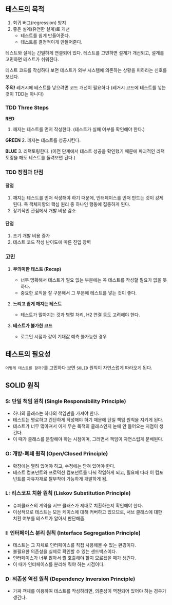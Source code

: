 ## 테스트의 목적

1. 회귀 버그(regression) 방지
2. 좋은 설계(유연한 설계)로 개선
    - 테스트를 쉽게 만들어준다.
    - 테스트를 결정적이게 만들어준다.

테스트와 설계는 긴밀하게 연결되어 있다. 테스트를 고민하면 설계가 개선되고, 설계를 고민하면 테스트가 쉬워진다.

테스트 코드를 작성하다 보면 테스트가 외부 시스템에 의존하는 상황을 피하라는 신호를 보낸다.

**주의!** 레거시에 테스트를 넣으려면 코드 개선이 필요하다 (레거시 코드에 테스트를 넣는 것이 TDD는 아니다)

### TDD Three Steps

**RED**
1. 깨지는 테스트를 먼저 작성한다. (테스트가 실패 여부를 확인해야 한다.)

**GREEN**
2. 깨지는 테스트를 성공시킨다.

**BLUE**
3. 리팩토링한다. (이전 단계에서 테스트 성공을 확인했기 때문에 파괴적인 리팩토링을 해도 테스트를 돌려보면 된다.)

### TDD 장점과 단점

#### 장점

1. 깨지는 테스트를 먼저 작성해야 하기 때문에, 인터페이스를 먼저 만드는 것이 강제된다. 즉 객체지향의 핵심 원리 중 하나인 행동에 집중하게 된다.
2. 장기적인 관점에서 개발 비용 감소

#### 단점

1. 초기 개발 비용 증가
2. 테스트 코드 작성 난이도에 따른 진입 장벽

### 고민

1. **무의미한 테스트 (Recap)**
    - 너무 명확해서 테스트가 필요 없는 부분에는 꼭 테스트를 작성할 필요가 없을 듯 하다.
    - 중요한 로직을 잘 구분해서 그 부분에 테스트를 넣는 것이 좋다.

2. **느리고 쉽게 깨지는 테스트**
    - 테스트가 많아지는 것과 병렬 처리, H2 연결 등도 고려해야 한다.

3. **테스트가 불가한 코드**
    - 로그인 시점과 같이 기대값 예측 불가능한 경우

## 테스트의 필요성

`어떻게 테스트를 할까?`를 고민하다 보면 `SOLID` 원칙이 자연스럽게 따라오게 된다.

## SOLID 원칙

### S: 단일 책임 원칙 (Single Responsibility Principle)

- 하나의 클래스는 하나의 책임만을 가져야 한다.
- 테스트는 명료하고 간단하게 작성해야 하기 때문에 단일 책임 원칙을 지키게 된다.
- 테스트가 너무 많아져서 이게 무슨 목적의 클래스인지 눈에 안 들어오는 지점이 생긴다.
- 이 때가 클래스를 분할해야 하는 시점이며, 그러면서 책임이 자연스럽게 분배된다.

### O: 개방-폐쇄 원칙 (Open/Closed Principle)

- 확장에는 열려 있어야 하고, 수정에는 닫혀 있어야 한다.
- 테스트 컴포넌트와 프로덕션 컴포넌트를 나눠 작업하게 되고, 필요에 따라 이 컴포넌트를 자유자재로 탈부착이 가능하게 개발하게 됨.

### L: 리스코프 치환 원칙 (Liskov Substitution Principle)

- 슈퍼클래스의 계약을 서브 클래스가 제대로 치환하는지 확인해야 한다.
- 이상적으로 테스트는 모든 케이스에 대해 커버하고 있으므로, 서브 클래스에 대한 치환 여부를 테스트가 알아서 판단해줌.

### I: 인터페이스 분리 원칙 (Interface Segregation Principle)

- 테스트는 그 자체로 인터페이스를 직접 사용해볼 수 있는 환경이다.
- 불필요한 의존성을 실제로 확인할 수 있는 샌드박스이다.
- 인터페이스가 너무 많아서 뭘 호출해야 할지 모르겠을 때가 생긴다.
- 이 때가 인터페이스를 분리해 줘야 하는 시점이다.

### D: 의존성 역전 원칙 (Dependency Inversion Principle)

- 가짜 객체를 이용하여 테스트를 작성하려면, 의존성이 역전되어 있어야 하는 경우가 생긴다.
